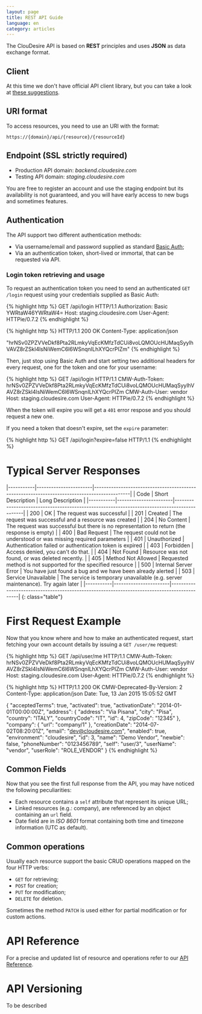 ```yaml
---
layout: page
title: REST API Guide
language: en
category: articles
---
```


The ClouDesire API is based on **REST** principles and uses **JSON** as data exchange format.

## Client

At this time we don't have official API client library, but you can take a look at [these suggestions](/en/).

## URI format

To access resources, you need to use an URI with the format:

    https://{domain}/api/{resource}/{resourceId}


## Endpoint (SSL strictly required)

* Production API domain: *backend.cloudesire.com*
* Testing API domain: *staging.cloudesire.com*

You are free to register an account and use the staging endpoint but its availability is not guaranteed, and you will have early access to new bugs and sometimes features.

## Authentication

The API support two different authentication methods:

* Via username/email and password supplied as standard [Basic Auth](http://en.wikipedia.org/wiki/Basic_access_authentication);
* Via an authentication token, short-lived or immortal, that can be requested via API.

### Login token retrieving and usage

To request an authentication token you need to send an authenticated ```GET /login``` request using your credentials supplied as Basic Auth:

{% highlight http %}
GET /api/login HTTP/1.1
Authorization: Basic YWRtaW46YWRtaW4=
Host: staging.cloudesire.com
User-Agent: HTTPie/0.7.2
{% endhighlight %}

{% highlight http %}
HTTP/1.1 200 OK
Content-Type: application/json

"hrNSv0ZPZVVeDkf8Pta2RLmkyVqEcKMfzTdCUi8voLQMOUcHUMaqSyylhVAVZ8rZSkl4lsNiWemC6l6WSnqnILhXYQcrPIZm"
{% endhighlight %}

Then, just stop using Basic Auth and start setting two additional headers for every request, one for the token and one for your username:

{% highlight http %}
GET /api/login HTTP/1.1
CMW-Auth-Token: hrNSv0ZPZVVeDkf8Pta2RLmkyVqEcKMfzTdCUi8voLQMOUcHUMaqSyylhVAVZ8rZSkl4lsNiWemC6l6WSnqnILhXYQcrPIZm
CMW-Auth-User: vendor
Host: staging.cloudesire.com
User-Agent: HTTPie/0.7.2
{% endhighlight %}

When the token will expire you will get a ```401``` error respose and you should request a new one.

If you need a token that doesn't expire, set the ```expire``` parameter:

{% highlight http %}
GET /api/login?expire=false HTTP/1.1
{% endhighlight %}


# Typical Server Responses

|-----------|-----------------------|---------------------------------------------------------------------------------------------|
| Code      |  Short Description    |      Long Description                                                                       |
|-----------|-----------------------|---------------------------------------------------------------------------------------------|
|    200    | OK                    | The request was successful                                                                  |
|    201    | Created               | The request was successful and a resource was created                                       |
|    204    | No Content            | The request was successful but there is no representation to return (the response is empty) |
|    400    | Bad Request           | The request could not be understood or was missing required parameters                      |
|    401    | Unauthorized          | Authentication failed or authentication token is expired                                    |
|    403    | Forbidden             | Access denied, you can't do that.                                                           |
|    404    | Not Found             | Resource was not found, or was deleted recently.                                            |
|    405    | Method Not Allowed    | Requested method is not supported for the specified resource                                |
|    500    | Internal Server Error | You have just found a bug and we have been already alerted                                  |
|    503    | Service Unavailable   | The service is temporary unavailable (e.g. server maintenance). Try again later             |
|-----------|-----------------------|---------------------------------------------------------------------------------------------|
{: class="table"}


# First Request Example

Now that you know where and how to make an authenticated request, start fetching your own account details by issuing a ```GET /user/me``` request:

{% highlight http %}
GET /api/user/me HTTP/1.1
CMW-Auth-Token: hrNSv0ZPZVVeDkf8Pta2RLmkyVqEcKMfzTdCUi8voLQMOUcHUMaqSyylhVAVZ8rZSkl4lsNiWemC6l6WSnqnILhXYQcrPIZm
CMW-Auth-User: vendor
Host: staging.cloudesire.com
User-Agent: HTTPie/0.7.2
{% endhighlight %}


{% highlight http %}
HTTP/1.1 200 OK
CMW-Deprecated-By-Version: 2
Content-Type: application/json
Date: Tue, 13 Jan 2015 15:05:52 GMT

{
  "acceptedTerms": true,
  "activated": true,
  "activationDate": "2014-01-01T00:00:00Z",
  "address": {
    "address": "Via Pisana",
    "city": "Pisa",
    "country": "ITALY",
    "countryCode": "IT",
    "id": 4,
    "zipCode": "12345"
    },
    "company": {
      "url": "company/1"
      },
    "creationDate": "2014-07-02T08:20:01Z",
    "email": "dev@cloudesire.com",
    "enabled": true,
    "environment": "cloudesire",
    "id": 3,
    "name": "Demo Vendor",
    "newbie": false,
    "phoneNumber": "0123456789",
    "self": "user/3",
    "userName": "vendor",
    "userRole": "ROLE_VENDOR"
}
{% endhighlight %}

## Common Fields

Now that you see the first full response from the API, you may have noticed the following peculiarities:

* Each resource contains a ```self``` attribute that represent its unique URL;
* Linked resources (e.g.: company), are referenced by an object containing an ``url`` field.
* Date field are in *ISO 8601* format containing both time and timezone information (UTC as default).

## Common operations

Usually each resource support the basic CRUD operations mapped on the four HTTP verbs:

* ```GET``` for retrieving;
* ```POST``` for creation;
* ```PUT``` for modification;
* ```DELETE``` for deletion.

Sometimes the method ```PATCH``` is used either for partial modification or for custom actions.

# API Reference

For a precise and updated list of resource and operations refer to our [API Reference](http://api.cloudesire.com).

# API Versioning

To be described
